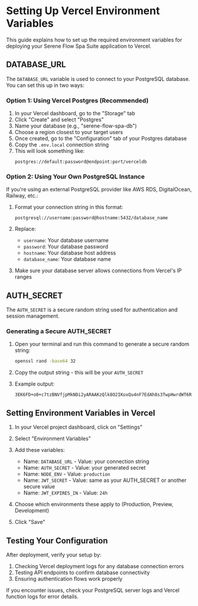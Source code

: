 # Setting Up Vercel Environment Variables

This guide explains how to set up the required environment variables for deploying your Serene Flow Spa Suite application to Vercel.

## DATABASE_URL

The `DATABASE_URL` variable is used to connect to your PostgreSQL database. You can set this up in two ways:

### Option 1: Using Vercel Postgres (Recommended)

1. In your Vercel dashboard, go to the "Storage" tab
2. Click "Create" and select "Postgres"
3. Name your database (e.g., "serene-flow-spa-db")
4. Choose a region closest to your target users
5. Once created, go to the "Configuration" tab of your Postgres database
6. Copy the `.env.local` connection string
7. This will look something like:
   ```
   postgres://default:password@endpoint:port/verceldb
   ```

### Option 2: Using Your Own PostgreSQL Instance

If you're using an external PostgreSQL provider like AWS RDS, DigitalOcean, Railway, etc.:

1. Format your connection string in this format:
   ```
   postgresql://username:password@hostname:5432/database_name
   ```

2. Replace:
   - `username`: Your database username
   - `password`: Your database password
   - `hostname`: Your database host address
   - `database_name`: Your database name

3. Make sure your database server allows connections from Vercel's IP ranges

## AUTH_SECRET

The `AUTH_SECRET` is a secure random string used for authentication and session management.

### Generating a Secure AUTH_SECRET

1. Open your terminal and run this command to generate a secure random string:
   ```bash
   openssl rand -base64 32
   ```

2. Copy the output string - this will be your `AUTH_SECRET`

3. Example output:
   ```
   3EK6FD+o0+c7tzBNVfjpMkNDi2yARAAKzQlk8O2IKoxQu4nF7EdAh8s3TwpHwrdWT6R
   ```

## Setting Environment Variables in Vercel

1. In your Vercel project dashboard, click on "Settings"
2. Select "Environment Variables"
3. Add these variables:
   - Name: `DATABASE_URL` - Value: your connection string
   - Name: `AUTH_SECRET` - Value: your generated secret
   - Name: `NODE_ENV` - Value: `production`
   - Name: `JWT_SECRET` - Value: same as your AUTH_SECRET or another secure value
   - Name: `JWT_EXPIRES_IN` - Value: `24h`

4. Choose which environments these apply to (Production, Preview, Development)
5. Click "Save"

## Testing Your Configuration

After deployment, verify your setup by:

1. Checking Vercel deployment logs for any database connection errors
2. Testing API endpoints to confirm database connectivity
3. Ensuring authentication flows work properly

If you encounter issues, check your PostgreSQL server logs and Vercel function logs for error details.
